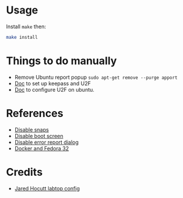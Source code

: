# Usage

Install `make` then:

```bash
make install
```

# Things to do manually 

- Remove Ubuntu report popup `sudo apt-get remove --purge apport`
- [Doc](http://richardbenjaminrush.com/keechallenge/) to set up keepass and U2F
- [Doc](https://support.yubico.com/support/solutions/articles/15000011356-ubuntu-linux-login-guide-u2f) to configure U2F on ubuntu.

# References

- [Disable snaps](https://www.kevin-custer.com/blog/disabling-snaps-in-ubuntu-20-04/)
- [Disable boot screen](https://www.kevin-custer.com/blog/disabling-the-plymouth-boot-screen-in-ubuntu-20-04/)
- [Disable error report dialog](https://www.kevin-custer.com/blog/how-to-turn-off-the-error-report-dialog-in-ubuntu-20-04/)
- [Docker and Fedora 32](https://fedoramagazine.org/docker-and-fedora-32/)

# Credits

- [Jared Hocutt labtop config](https://github.com/jaredhocutt/laptop)
